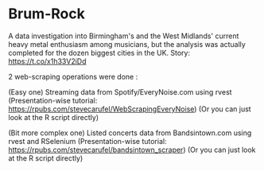 # Brum-Rock
A data investigation into Birmingham's and the West Midlands' current heavy metal enthusiasm among musicians, but the analysis was actually completed for the dozen biggest cities in the UK. Story: https://t.co/x1h33V2iDd 

2 web-scraping operations were done :

(Easy one) Streaming data from Spotify/EveryNoise.com using rvest (Presentation-wise tutorial: https://rpubs.com/stevecarufel/WebScrapingEveryNoise)
(Or you can just look at the R script directly)

(Bit more complex one) Listed concerts data from Bandsintown.com using rvest and RSelenium (Presentation-wise tutorial: https://rpubs.com/stevecarufel/bandsintown_scraper)
(Or you can just look at the R script directly)
